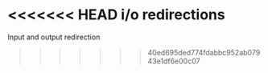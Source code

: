 <<<<<<< HEAD
i/o redirections
=======
Input and output redirection
>>>>>>> 40ed695ded774fdabbc952ab07943e1df6e00c07
